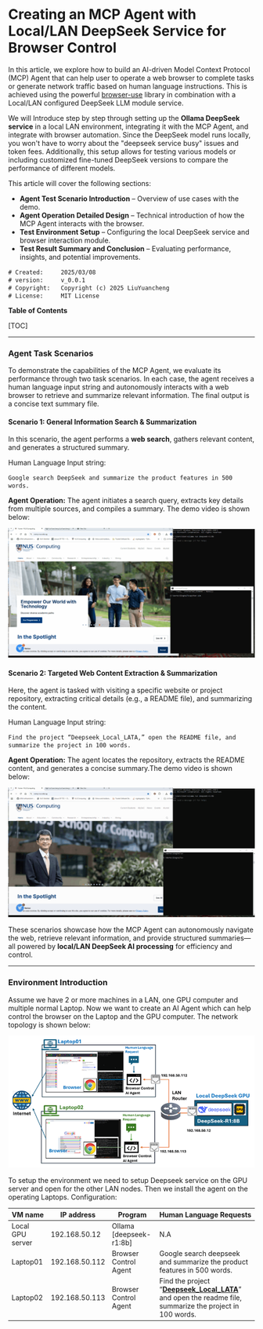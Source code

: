 # Creating an MCP Agent with Local/LAN DeepSeek Service for Browser Control

In this article, we explore how to build an AI-driven Model Context Protocol (MCP) Agent that can help user to operate a web browser to complete tasks or generate network traffic based on human language instructions. This is achieved using the powerful [browser-use](https://github.com/browser-use/browser-use) library in combination with a Local/LAN configured DeepSeek LLM module service.

We will Introduce step by step through setting up the **Ollama DeepSeek service** in a local LAN environment, integrating it with the MCP Agent, and integrate with browser automation. Since the DeepSeek model runs locally, you won't have to worry about the "deepseek service busy" issues and token fees. Additionally, this setup allows for testing various models or including customized fine-tuned DeepSeek versions to compare the performance of different models.

This article will cover the following sections:

- **Agent Test Scenario Introduction** – Overview of use cases with the demo.
- **Agent Operation Detailed Design** – Technical introduction of how the MCP Agent interacts with the browser.
- **Test Environment Setup** – Configuring the local DeepSeek service and browser interaction module.
- **Test Result Summary and Conclusion** – Evaluating performance, insights, and potential improvements.

```
# Created:     2025/03/08
# version:     v_0.0.1
# Copyright:   Copyright (c) 2025 LiuYuancheng
# License:     MIT License
```

**Table of Contents**

[TOC]



------

### Agent Task Scenarios

To demonstrate the capabilities of the MCP Agent, we evaluate its performance through two task scenarios. In each case, the agent receives a human language input string and autonomously interacts with a web browser to retrieve and summarize relevant information. The final output is a concise text summary file.

#### Scenario 1: General Information Search & Summarization

In this scenario, the agent performs a **web search**, gathers relevant content, and generates a structured summary.

Human Language Input string:

```
Google search DeepSeek and summarize the product features in 500 words. 
```

**Agent Operation:** The agent initiates a search query, extracts key details from multiple sources, and compiles a summary. The demo video is shown below:

![](img/test1.gif)



#### Scenario 2: Targeted Web Content Extraction & Summarization

Here, the agent is tasked with visiting a specific website or project repository, extracting critical details (e.g., a README file), and summarizing the content.

Human Language Input string:

```
Find the project “Deepseek_Local_LATA,” open the README file, and summarize the project in 100 words.
```

**Agent Operation:** The agent locates the repository, extracts the README content, and generates a concise summary.The demo video is shown below:

![](img/s_02.gif)

These scenarios showcase how the MCP Agent can autonomously navigate the web, retrieve relevant information, and provide structured summaries—all powered by **local/LAN DeepSeek AI processing** for efficiency and control.



------



### Environment Introduction

Assume we have 2 or more machines in a LAN, one GPU computer and multiple normal Laptop. Now we want to create an AI Agent which can help control the browser on the Laptop and the GPU computer. The network topology is shown below:

![](img/s_03.png)

To setup the environment we need to setup Deepseek service on the GPU server and open for the other LAN nodes. Then we install the agent on the operating Laptops. Configuration:

| VM name          | IP address     | Program                 | Human Language Requests                                      |
| ---------------- | -------------- | ----------------------- | ------------------------------------------------------------ |
| Local GPU server | 192.168.50.12  | Ollama [deepseek-r1:8b] | N.A                                                          |
| Laptop01         | 192.168.50.112 | Browser Control Agent   | Google search deepseek and summarize the product features in 500 words. |
| Laptop02         | 192.168.50.113 | Browser Control Agent   | Find the project “**[Deepseek_Local_LATA](https://github.com/LiuYuancheng/Deepseek_Local_LATA)**” and open the readme file, summarize the project in 100 words. |








